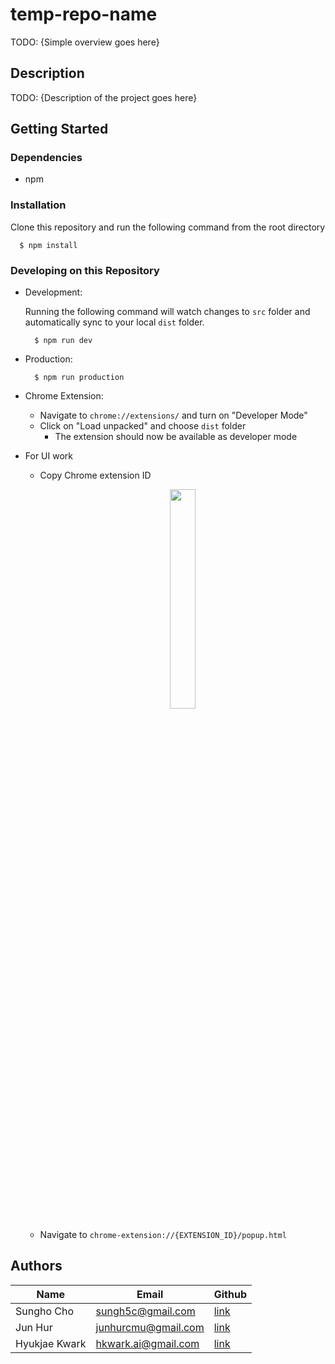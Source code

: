 # temp-repo-name
TODO: {Simple overview goes here}

## Description

TODO: {Description of the project goes here}

## Getting Started


### Dependencies
- npm

### Installation
Clone this repository and run the following command from the root directory

``` shell
  $ npm install 
```

### Developing on this Repository

- Development: 
  
  Running the following command will watch changes to `src` folder and automatically sync to your local `dist` folder. 
  ``` shell
    $ npm run dev 
  ```
- Production: 
  ``` shell
    $ npm run production
  ```

- Chrome Extension:
  - Navigate to `chrome://extensions/` and turn on "Developer Mode"
  - Click on "Load unpacked" and choose `dist` folder
    - The extension should now be available as developer mode

- For UI work
  - Copy Chrome extension ID
    <p align="center">
        <img src="https://user-images.githubusercontent.com/17207771/178127434-e1601546-fb6c-4d88-8ec9-462c0abf76e3.png" width=30% height=30% > 
    </p>

  - Navigate to `chrome-extension://{EXTENSION_ID}/popup.html`
    

## Authors

| Name          | Email                | Github        |
| ------------- | -------------------- | ------------- |
| Sungho Cho    | sungh5c@gmail.com    | [link](https://github.com/sungho-cho)
| Jun Hur       | junhurcmu@gmail.com  | [link](https://github.com/junhur)
| Hyukjae Kwark | hkwark.ai@gmail.com  | [link](https://github.com/chorongi)

